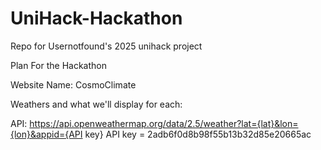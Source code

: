 # UniHack-Hackathon
Repo for Usernotfound's 2025 unihack project

Plan For the Hackathon

Website Name: CosmoClimate

Weathers and what we'll display for each:

API:
https://api.openweathermap.org/data/2.5/weather?lat={lat}&lon={lon}&appid={API key}
API key =  2adb6f0d8b98f55b13b32d85e20665ac


